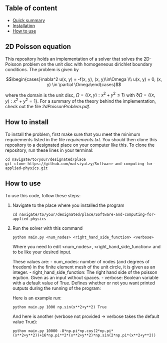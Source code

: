 ## Table of content 

- [Quick summary](#2D-Poisson-equation)
- [Installation](#Installation)
- [How to use](#How-to-use)

<!----><a name="2D-Poisson-equation"></a>
## 2D Poisson equation
This repository holds an implementation of a solver that solves the 2D-Poisson problem on the unit disc with homogeneous dirichlet boundary conditions. The problem is given by

$$\begin{cases}\nabla^2 u(x, y) = -f(x, y), (x, y)\in\Omega \\\ u(x, y) = 0, (x, y) \in \partial \Omega\end{cases}$$

where the domain is the unit disc, $\Omega = \{(x, y) : x^2 + y^2 \leq 1\}$ with $\partial \Omega = \{ (x, y) : x^2 + y^2 = 1\}$. For a summary of the theory behind the implementation, check out the file *2dPoissonProblem.pdf*.

<!----><a name="Installation"></a>
## How to install
To install the problem, first make sure that you meet the minimum requirements listed in the file *requirements.txt*. 
You should then clone this repository to a designated place on your computer like this. To clone the repository, run these lines in your terminal:

```shell
cd navigate/to/your/designated/place
git clone https://github.com/matsiyatzy/Software-and-computing-for-applied-physics.git
```

<!----><a name="How-to-use"></a>
## How to use
To use this code, follow these steps:

1. Navigate to the place where you installed the program
   ```shell
   cd navigate/to/your/designated/place/Software-and-computing-for-applied-physics
   ```
2. Run the solver with this command
   ```shell
   python main.py <num_nodes> <right_hand_side_function> <verbose>
   ```
   Where you need to edit <num_nodes>, <right_hand_side_function> and <verbose> to be like your desired input.
   
   These values are:
       - num_nodes: number of nodes (and degrees of freedom) in the finite element mesh of the unit circle, it is given as an integer.
       - right_hand_side_function: The right hand side of the poisson eqution. Given as an input without spaces.
       - verbose: Boolean variable with a default value of True. Defines whether or not you want printed outputs during the running of the program:

    Here is an example run:
    
    ```shell
    python main.py 1000 np.sin(x**2+y**2) True
    ```
    
    And here is another (verbose not provided -> verbose takes the default value True):
    
    ```
    python main.py 10000 -8*np.pi*np.cos(2*np.pi*(x**2+y**2))+16*np.pi**2*(x**2+y**2)*np.sin(2*np.pi*(x**2+y**2))
    ```

